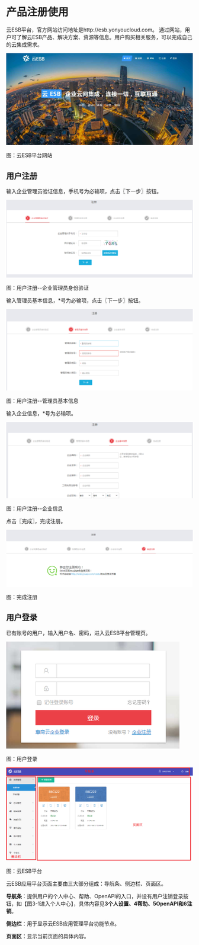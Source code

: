 # 产品注册使用

云ESB平台，官方网站访问地址是http://esb.yonyoucloud.com。
通过网站，用户可了解云ESB产品、解决方案、资源等信息。用户购买相关服务，可以完成自己的云集成需求。

![](/assets/2-/image7.jpg)

图：云ESB平台网站

## 用户注册

输入企业管理员验证信息，手机号为必输项，点击〖下一步〗按钮。

![](/assets/2-/image1.png)

图：用户注册--企业管理员身份验证

输入管理员基本信息，*号为必输项，点击〖下一步〗按钮。

![](/assets/2-/image2.png)

图：用户注册--管理员基本信息

输入企业信息，*号为必输项。

![](/assets/2-/image3.png)

图：用户注册--企业信息

点击〖完成〗，完成注册。

![](/assets/2-/image4.png)

图：完成注册

## 用户登录

已有账号的用户，输入用户名、密码，进入云ESB平台管理页。

![](/assets/2-/image5.png)

图：用户登录

![](/assets/2-/image6.png)

图：云ESB平台

云ESB应用平台页面主要由三大部分组成：导航条、侧边栏、页面区。

**导航条**：提供用户的个人中心、帮助、OpenAPI的入口，并设有用户注销登录按钮，如【图3-1进入个人中心】，具体内容见**3个人设置、4帮助、5OpenAPI和6注销**。

**侧边栏**：用于显示云ESB应用管理平台功能节点。

**页面区**：显示当前页面的具体内容。

